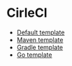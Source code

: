 # CirleCI
- [Default template](Default/config.yml)
- [Maven template](Maven/config.yml)
- [Gradle template](Gradle/config.yml)
- [Go template](Go/config.yml)
